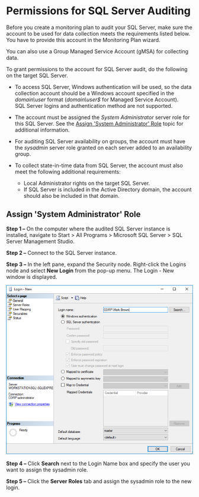 # Permissions for SQL Server Auditing

Before you create a monitoring plan to audit your SQL Server, make sure the account to be used for data collection meets the requirements listed below. You have to provide this account in the Monitoring Plan wizard.

You can also use a Group Managed Service Account (gMSA) for collecting data.

To grant permissions to the account for SQL Server audit, do the following on the target SQL Server.

- To access SQL Server, Windows authentication will be used, so the data collection account should be a Windows account specified in the _domain\user_ format (_domain\user$_ for Managed Service Account).   
  SQL Server logins and authentication method are not supported.
- The account must be assigned the _System Administrator_ server role for this SQL Server. See the [Assign 'System Administrator' Role](#Assign-System-Administrator-Role) topic for additional information.
- For auditing SQL Server availability on groups, the account must have the _sysadmin_ server role granted on each server added to an availability group.
- To collect state-in-time data from SQL Server, the account must also meet the following additional requirements:

  - Local Administrator rights on the target SQL Server.
  - If SQL Server is included in the Active Directory domain, the account should also be included in that domain.

## Assign 'System Administrator' Role

__Step 1 –__ On the computer where the audited SQL Server instance is installed, navigate to Start > All Programs > Microsoft SQL Server > SQL Server Management Studio.

__Step 2 –__ Connect to the SQL Server instance.

__Step 3 –__ In the left pane, expand the Security node. Right-click the Logins node and select __New Login__ from the pop-up menu. The Login - New window is displayed.

![Login - New window](/static/img/product_docs/1secure/1secure/configuration/sqlserver/manualconfig_ssms_newlogin2016.png)

__Step 4 –__ Click __Search__ next to the Login Name box and specify the user you want to assign the sysadmin role.

__Step 5 –__ Click the __Server Roles__ tab and assign the sysadmin role to the new login.
